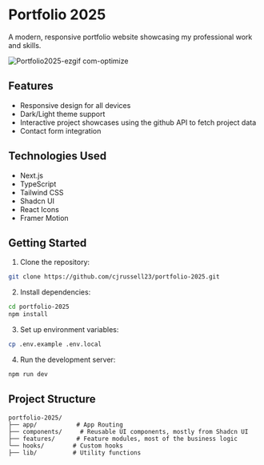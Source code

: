 # Portfolio 2025

A modern, responsive portfolio website showcasing my professional work and skills.

![Portfolio2025-ezgif com-optimize](https://github.com/user-attachments/assets/ab667cbe-ea10-4164-a31a-2c4ba9e281bd)

## Features

- Responsive design for all devices
- Dark/Light theme support
- Interactive project showcases using the github API to fetch project data
- Contact form integration

## Technologies Used

- Next.js
- TypeScript
- Tailwind CSS
- Shadcn UI
- React Icons
- Framer Motion

## Getting Started

1. Clone the repository:

```bash
git clone https://github.com/cjrussell23/portfolio-2025.git
```

2. Install dependencies:

```bash
cd portfolio-2025
npm install
```

3. Set up environment variables:

```bash
cp .env.example .env.local
```

4. Run the development server:

```bash
npm run dev
```

## Project Structure

```
portfolio-2025/
├── app/           # App Routing
├── components/     # Reusable UI components, mostly from Shadcn UI
├── features/      # Feature modules, most of the business logic
└── hooks/        # Custom hooks
├── lib/          # Utility functions
```
